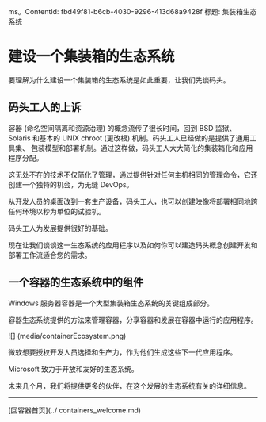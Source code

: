 ﻿ms。ContentId: fbd49f81-b6cb-4030-9296-413d68a9428f
标题: 集装箱生态系统

# 建设一个集装箱的生态系统

要理解为什么建设一个集装箱的生态系统是如此重要，让我们先谈码头。

## 码头工人的上诉

容器 (命名空间隔离和资源治理) 的概念流传了很长时间，回到 BSD 监狱、 Solaris 和基本的 UNIX chroot (更改根) 机制。码头工人已经做的是提供了通用工具集、 包装模型和部署机制。通过这样做，码头工人大大简化的集装箱化和应用程序分配。

这无处不在的技术不仅简化了管理，通过提供针对任何主机相同的管理命令，它还创建一个独特的机会，为无缝 DevOps。

从开发人员的桌面改到一套生产设备，码头工人，也可以创建映像将部署相同地跨任何环境以秒为单位的试验机。

码头工人为发展提供很好的基础。

现在让我们谈谈这一生态系统的应用程序以及如何你可以建造码头概念创建开发和部署工作流适合您的需求。


## 一个容器的生态系统中的组件

Windows 服务器容器是一个大型集装箱生态系统的关键组成部分。

容器生态系统提供的方法来管理容器，分享容器和发展在容器中运行的应用程序。

![] (media/containerEcosystem.png)


微软想要授权开发人员选择和生产力，作为他们生成这些下一代应用程序。

Microsoft 致力于开放和友好的生态系统。

未来几个月，我们将提供更多的伙伴，在这个发展的生态系统有关的详细信息。

-------------------
[回容器首页](../ containers_welcome.md)


